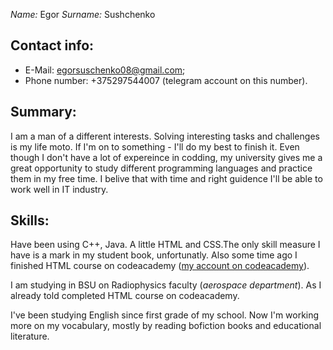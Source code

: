 *Name:* Egor 
*Surname:* Sushchenko
## Contact info:
* E-Mail: egorsuschenko08@gmail.com; 
* Phone number: +375297544007 (telegram account on this number).

## Summary:
I am a man of a different interests. Solving interesting tasks and challenges is my life moto. If I'm on to something - I'll do my best to finish it. Even though I don't have a lot of expereince in codding, my university gives me a great opportunity to study different programming languages and practice them in my free time. I belive that with time and right guidence I'll be able to work well in IT industry.

## Skills:
 Have been using C++, Java. A little HTML and CSS.The only skill measure I have is a mark in my student book, unfortunatly. Also some time ago I finished HTML course on codeacademy ([my account on codeacademy](https://www.codecademy.com/profiles/UncleTolic)).

I am studying in BSU on Radiophysics faculty (*aerospace department*). As I already told completed HTML course on codeacademy.

I've been studying English since first grade of my school. Now I'm working more on my vocabulary, mostly by reading bofiction books and educational literature.
